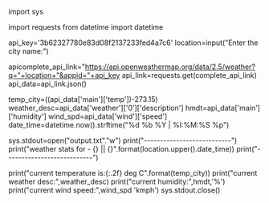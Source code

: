 import sys

import requests
from datetime import datetime

api_key='3b62327780e83d08f2137233fed4a7c6'
location=input("Enter the city name:")

apicomplete_api_link="https://api.openweathermap.org/data/2.5/weather?q="+location+"&appid="+api_key
api_link=requests.get(complete_api_link)
api_data=api_link.json()

temp_city=((api_data['main']['temp'])-273.15)
weather_desc=api_data['weather']['0']['description']
hmdt=api_data['main']['humidity']
wind_spd=api_data['wind']['speed']
date_time=datetime.now().strftime("%d %b %Y | %I:%M:%S %p")

sys.stdout=open("output.txt"."w")
print("---------------------------")
print("weather stats for - {} || {}".format(location.upper().date_time))
print("---------------------------")

print("current temperature is:{:.2f} deg C".format(temp_city))
print("current weather desc:",weather_desc)
print("current humidity:",hmdt,'%')
print("current wind speed:",wind_spd 'kmph')
sys.stdout.close()
